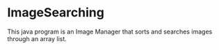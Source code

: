# ImageSearching
This java program is an Image Manager that sorts and searches images through an array list.
